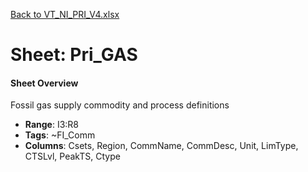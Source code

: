 [Back to VT_NI_PRI_V4.xlsx](README.md)

# Sheet: Pri_GAS

#### Sheet Overview

Fossil gas supply commodity and process definitions

- **Range**: I3:R8
- **Tags**: ~FI_Comm
- **Columns**: Csets, Region, CommName, CommDesc, Unit, LimType, CTSLvl, PeakTS, Ctype

